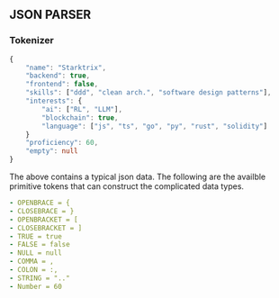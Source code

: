 ## JSON PARSER

### Tokenizer

```ts
{
    "name": "Starktrix",
    "backend": true,
    "frontend": false,
    "skills": ["ddd", "clean arch.", "software design patterns"],
    "interests": {
        "ai": ["RL", "LLM"],
        "blockchain": true,
        "language": ["js", "ts", "go", "py", "rust", "solidity"]
    }
    "proficiency": 60,
    "empty": null
}
```

The above contains a typical json data. The following are the availble primitive tokens that can construct the complicated data types.

```yml
- OPENBRACE = {
- CLOSEBRACE = }
- OPENBRACKET = [
- CLOSEBRACKET = ]
- TRUE = true
- FALSE = false
- NULL = null
- COMMA = ,
- COLON = :,
- STRING = ".."
- Number = 60
```